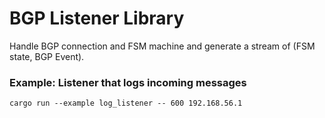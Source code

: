 # BGP Listener Library

Handle BGP connection and FSM machine and generate a stream of (FSM state, BGP Event).

### Example: Listener that logs incoming messages

```cargo run --example log_listener -- 600 192.168.56.1```